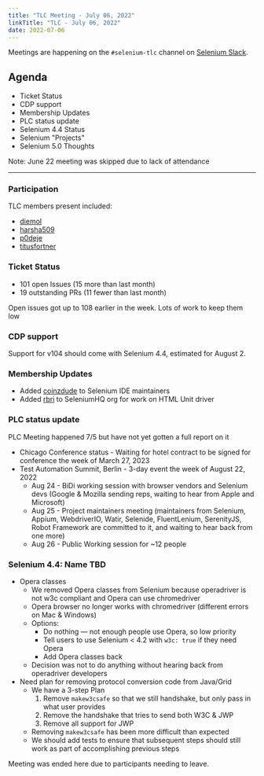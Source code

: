 ```yaml
---
title: "TLC Meeting - July 06, 2022"
linkTitle: "TLC - July 06, 2022"
date: 2022-07-06
---
```


Meetings are happening on the `#selenium-tlc` channel on [Selenium Slack](https://selenium.dev/support).

## Agenda
* Ticket Status 
* CDP support
* Membership Updates
* PLC status update
* Selenium 4.4 Status
* Selenium "Projects"
* Selenium 5.0 Thoughts

Note: June 22 meeting was skipped due to lack of attendance

***

### Participation

TLC members present included:
* [diemol]
* [harsha509]
* [p0deje]
* [titusfortner]

### Ticket Status

* 101 open Issues (15 more than last month)
* 19 outstanding PRs (11 fewer than last month)

Open issues got up to 108 earlier in the week. Lots of work to keep them low

### CDP support
Support for v104 should come with Selenium 4.4, estimated for August 2.

### Membership Updates
* Added [coinzdude] to Selenium IDE maintainers
* Added [rbri] to SeleniumHQ org for work on HTML Unit driver

### PLC status update
PLC Meeting happened 7/5 but have not yet gotten a full report on it

* Chicago Conference status - Waiting for hotel contract to be signed for conference the week of March 27, 2023
* Test Automation Summit, Berlin - 3-day event the week of August 22, 2022
  * Aug 24 - BiDi working session with browser vendors and Selenium devs (Google & Mozilla sending reps, waiting to hear from Apple and Microsoft)
  * Aug 25 - Project maintainers meeting (maintainers from Selenium, Appium, WebdriverIO, Watir, Selenide, FluentLenium, SerenityJS, Robot Framework are committed to it, and waiting to hear back from one more)
  * Aug 26 - Public Working session for ~12 people

### Selenium 4.4: Name TBD
* Opera classes 
  * We removed Opera classes from Selenium because operadriver is not w3c compliant and Opera can use chromedriver
  * Opera browser no longer works with chromedriver (different errors on Mac & Windows)
  * Options:
    * Do nothing — not enough people use Opera, so low priority
    * Tell users to use Selenium < 4.2 with `w3c: true` if they need Opera 
    * Add Opera classes back
  * Decision was not to do anything without hearing back from operadriver developers
* Need plan for removing protocol conversion code from Java/Grid
  * We have a 3-step Plan
    1. Remove `makew3csafe` so that we still handshake, but only pass in what user provides 
    2. Remove the handshake that tries to send both W3C & JWP 
    3. Remove all support for JWP
  * Removing `makew3csafe` has been more difficult than expected
  * We should add tests to ensure that subsequent steps should still work as part of accomplishing previous steps

Meeting was ended here due to participants needing to leave.

[titusfortner]: https://github.com/titusfortner/
[diemol]: https://github.com/diemol/
[harsha509]: https://github.com/harsha509/
[p0deje]: https://github.com/p0deje/
[coinzdude]: https://github.com/coinzdude/
[rbri]: https://github.com/rbri/
